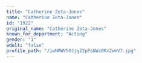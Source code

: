 ```yaml
---
title: "Catherine Zeta-Jones"
name: "Catherine Zeta-Jones"
id: "1922"
original_name: "Catherine Zeta-Jones"
known_for_department: "Acting"
gender: "1"
adult: "false"
profile_path: "/iwNMWV5OJjgZ2pPsNWzOKxZwmV7.jpg"
---
```

